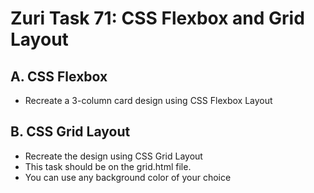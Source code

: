 # Zuri Task 71: CSS Flexbox and Grid Layout

## A. CSS Flexbox
- Recreate a 3-column card design using CSS Flexbox  Layout


## B. CSS Grid Layout
- Recreate the design using CSS Grid Layout
- This task should be on the grid.html file.
- You can use any background color of your choice
